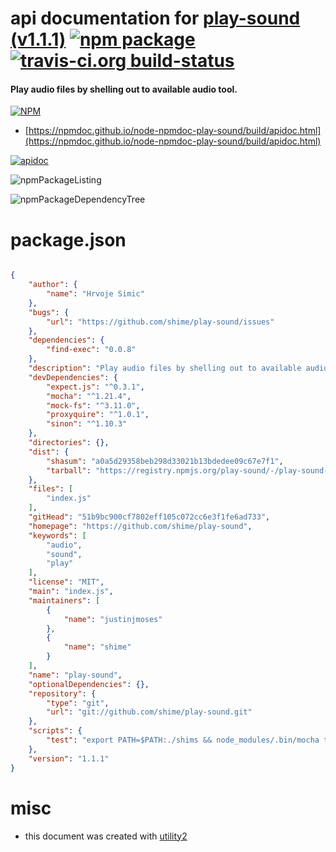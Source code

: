 # api documentation for  [play-sound (v1.1.1)](https://github.com/shime/play-sound)  [![npm package](https://img.shields.io/npm/v/npmdoc-play-sound.svg?style=flat-square)](https://www.npmjs.org/package/npmdoc-play-sound) [![travis-ci.org build-status](https://api.travis-ci.org/npmdoc/node-npmdoc-play-sound.svg)](https://travis-ci.org/npmdoc/node-npmdoc-play-sound)
#### Play audio files by shelling out to available audio tool.

[![NPM](https://nodei.co/npm/play-sound.png?downloads=true&downloadRank=true&stars=true)](https://www.npmjs.com/package/play-sound)

- [https://npmdoc.github.io/node-npmdoc-play-sound/build/apidoc.html](https://npmdoc.github.io/node-npmdoc-play-sound/build/apidoc.html)

[![apidoc](https://npmdoc.github.io/node-npmdoc-play-sound/build/screenCapture.buildCi.browser.%252Ftmp%252Fbuild%252Fapidoc.html.png)](https://npmdoc.github.io/node-npmdoc-play-sound/build/apidoc.html)

![npmPackageListing](https://npmdoc.github.io/node-npmdoc-play-sound/build/screenCapture.npmPackageListing.svg)

![npmPackageDependencyTree](https://npmdoc.github.io/node-npmdoc-play-sound/build/screenCapture.npmPackageDependencyTree.svg)



# package.json

```json

{
    "author": {
        "name": "Hrvoje Simic"
    },
    "bugs": {
        "url": "https://github.com/shime/play-sound/issues"
    },
    "dependencies": {
        "find-exec": "0.0.8"
    },
    "description": "Play audio files by shelling out to available audio tool.",
    "devDependencies": {
        "expect.js": "^0.3.1",
        "mocha": "^1.21.4",
        "mock-fs": "^3.11.0",
        "proxyquire": "^1.0.1",
        "sinon": "^1.10.3"
    },
    "directories": {},
    "dist": {
        "shasum": "a0a5d29358beb298d33021b13bdedee09c67e7f1",
        "tarball": "https://registry.npmjs.org/play-sound/-/play-sound-1.1.1.tgz"
    },
    "files": [
        "index.js"
    ],
    "gitHead": "51b9bc900cf7802eff105c072cc6e3f1fe6ad733",
    "homepage": "https://github.com/shime/play-sound",
    "keywords": [
        "audio",
        "sound",
        "play"
    ],
    "license": "MIT",
    "main": "index.js",
    "maintainers": [
        {
            "name": "justinjmoses"
        },
        {
            "name": "shime"
        }
    ],
    "name": "play-sound",
    "optionalDependencies": {},
    "repository": {
        "type": "git",
        "url": "git://github.com/shime/play-sound.git"
    },
    "scripts": {
        "test": "export PATH=$PATH:./shims && node_modules/.bin/mocha tests.js"
    },
    "version": "1.1.1"
}
```



# misc
- this document was created with [utility2](https://github.com/kaizhu256/node-utility2)
